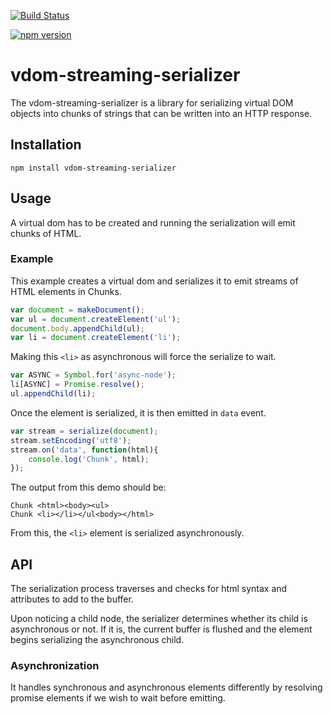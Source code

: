 [![Build Status](https://travis-ci.org/donejs/vdom-streaming-serializer.png?branch=master)](https://travis-ci.org/donejs/vdom-streaming-serializer)

[![npm version](https://badge.fury.io/js/vdom-streaming-serializer.svg)](https://badge.fury.io/js/vdom-streaming-serializer)

# vdom-streaming-serializer

The vdom-streaming-serializer is a library for serializing virtual DOM objects into chunks of strings that can be written into an HTTP response.

## Installation
```
npm install vdom-streaming-serializer
```

## Usage
A virtual dom has to be created and running the serialization will emit chunks of HTML.

### Example
This example creates a virtual dom and serializes it to emit streams of HTML elements in Chunks.
```js
var document = makeDocument();
var ul = document.createElement('ul');
document.body.appendChild(ul);
var li = document.createElement('li');
```
Making this ```<li>``` as asynchronous will force the serialize to wait.
```js
var ASYNC = Symbol.for('async-node');
li[ASYNC] = Promise.resolve();
ul.appendChild(li);
```

Once the element is serialized, it is then emitted in ```data``` event.
```js
var stream = serialize(document);
stream.setEncoding('utf8');
stream.on('data', function(html){
	console.log('Chunk', html);	
});
```
The output from this demo should be:
```
Chunk <html><body><ul>
Chunk <li></li></ul<body></html>
```
From this, the ```<li>``` element is serialized asynchronously.


## API
The serialization process traverses and checks for html syntax and attributes to add to the buffer.

Upon noticing a child node, the serializer determines whether its child is asynchronous or not. If it is, the current buffer is flushed and the element begins serializing the asynchronous child.

### Asynchronization
It handles synchronous and asynchronous elements differently by resolving promise elements if we wish to wait before emitting.
